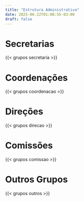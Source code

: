 ```yaml
---
title: "Estrutura Administrativa"
date: 2025-06-22T01:08:55-03:00
draft: false
---
```


# Secretarias

{{< grupos secretaria >}}

# Coordenações

{{< grupos coordenacao >}}

# Direções

{{< grupos direcao >}}

# Comissões

{{< grupos comissao >}}

# Outros Grupos

{{< grupos outros >}}

